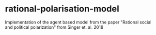 # rational-polarisation-model
Implementation of the agent based model from the paper "Rational social and political polarization" from Singer et. al. 2018
